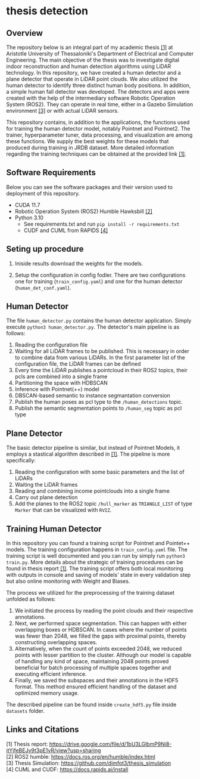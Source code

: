# thesis detection
## Overview
The repository below is an integral part of my academic thesis [[1]](#1) at Aristotle University of Thessaloniki's Department of Electrical and Computer Engineering. The main objective of the thesis was to investigate digital indoor reconstruction and human detection algorithms using LiDAR technology. In this repository, we have created a human detector and a plane detector that operate in LiDAR point clouds. We also utilized the human detector to identify three distinct human body positions. In addition, a simple human fall detector was developed. The detectors and apps were created with the help of the intermediary software Robotic Operation System (ROS2). They can operate in real time, either in a Gazebo Simulation environment [[3]](#3) or with actual LiDAR sensors.

This repository contains, in addition to the applications, the functions used for training the human detector model, notably Pointnet and Pointnet2. The trainer, hyperparameter tuner, data processing, and visualization are among these functions. We supply the best weights for these models that produced during training in JRDB dataset. More detailed information regarding the training techniques can be obtained at the provided link [[1]](#1).

## Software Requirements
Below you can see the software packages and their version used to deployment of this repository.

 - CUDA 11.7
 - Robotic Operation System (ROS2) Humble Hawksbill [[2]](#2)
 - Python 3.10
    - See requirements.txt and run ``pip install -r requirements.txt`` 
    - CUDF and CUML from RAPIDS [[4]](#4)
## Seting up procedure
1. Iniside results download the weights for the models.

2. Setup the configuration in config fodler. There are two configurations one for training (``train_config.yaml``) and one for the human detector (``human_det_conf.yaml``). 

## Human Detector
The file ``human_detector.py`` contains the human detector application. Simply execute ``python3 human_detector.py``. The detector's main pipeline is as follows:
1. Reading the configuration file
2. Waiting for all LiDAR frames to be published. This is necessary in order to combine data from various LiDARs. In the first parameter list of the configuration file, the LiDAR frames can be defined
3. Every time the LiDAR publishes a pointcloud in their ROS2 topics, their pcls are combined into a single frame
4. Partitioning the space with HDBSCAN
5. Inference with Pointnet(++) model 
6. DBSCAN-based semantic to instance segmantation conversion
7. Publish the human poses as pcl type to the ``/human_detections`` topic.
8. Publish the semantic segmentation points to ``/human_seg`` topic as pcl type

## Plane Detector
The basic detector pipeline is similar, but instead of Pointnet Models, it employs a stastical algorithm described in [[1]](#1). The pipeline is more specifically:
1. Reading the configuration with some basic parameters and the list of LiDARs
2. Waiting the LiDAR frames
3. Reading and combining income pointclouds into a single frame
4. Carry out plane detection 
5. Add the planes to the ROS2 topic ``/hull_marker`` as ``TRIANGLE_LIST`` of type ``Marker`` that can be visualized with ``RVIZ``.

## Training Human Detector
In this repository you can found a training script for Pointnet and Pointet++ models. The training configuration happens in ``train_config.yaml`` file. The training script is well documented and you can run by simply run ``python3 train.py``. More details about the strategic of training procedures can be found in thesis report [[1]](#1). The training script offers both local monitoring with outputs in console and saving of models' state in every validation step but also online monitoring with Weight and Biases. 

The process we utilized for the preprocessing of the training dataset unfolded as follows:
1. We initiated the process by reading the point clouds and their respective annotations.
2. Next, we performed space segmentation. This can happen with either overlapping boxes or HDBSCAN. In cases where the number of points was fewer than 2048, we filled the gaps with proximal points, thereby constructing overlapping spaces. 
3. Alternatively, when the count of points exceeded 2048, we reduced points with lesser partition to the cluster. Although our model is capable of handling any kind of space, maintaining 2048 points proved beneficial for batch processing of multiple spaces together and executing efficient inference.
4. Finally, we saved the subspaces and their annotations in the HDF5 format. This method ensured efficient handling of the dataset and optimized memory usage.

The described pipeline can be found inside ``create_hdf5.py`` file inside ``datasets`` folder. 

## Links and Citations
<a id="1">[1]</a> Thesis report: https://drive.google.com/file/d/1bU3LGlbmP9Ni8-itYjfeBEJv9t3pE1vR/view?usp=sharing <br>
<a id="2">[2]</a> ROS2 humble: https://docs.ros.org/en/humble/index.html <br>
<a id="3">[3]</a> Thesis Simulation: https://github.com/dimfot3/thesis_simulation <br>
<a id="4">[4]</a> CUML and CUDF: https://docs.rapids.ai/install <br>


